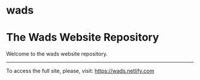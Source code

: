 # wads
The Wads Website Repository
===
Welcome to the wads website repository.

---
To access the full site, please, visit: https://wads.netlify.com
